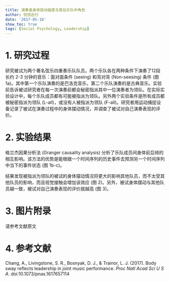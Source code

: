 ```yaml
---
title: 演奏者身体摇动幅度与其在乐队中角色
author: 侃侃迩行
date: '2017-05-10'
show_toc: true
tags: [Social Psychology, Leadership]
---
```


# 1. 研究过程

研究被试为两个著名弦乐四重奏乐队队员。两个乐队各在两种条件下演奏了12段长约 2-3 分钟的音乐：面对面条件 (seeing) 和背对背 (Non-seesing) 条件 (图1a)。其中第一个乐队演奏的是巴洛克音乐，第二个乐队演奏的是古典音乐。实验前告诉被试研究者在每一次演奏前都会秘密指派其中一位演奏者为领队。在实际实验设计中，每个乐队成员都有可能被指派为领队。另外两个实验条件是所有成员都被秘密指派为领队 (L-all)，或没有人被指派为领队 (F-all)。研究者用运动捕捉设备记录了被试在演奏过程中的身体摆动情况，并调查了被试对自己演奏表现的评价。

# 2. 实验结果

格兰杰因果分析法 (Granger causality analysis) 分析了乐队成员间身体前后倾的相互影响。该方法的优势是能根据一个时间序列的历史事件去预测另一个时间序列中当下的事件状态 (图 1b-c)。

结果发现被指派为领队的被试的身体摆动情况将更大的影响其他队员，而不太受其他队员的影响，而且视觉接触会增加该效应 (图 2)。另外，被试身体摆动与其他队员越一致，被试对自己演奏表现的评价就越高 (图 3)。

# 3. 图片附录

请参考文献原文

# 4. 参考文献

Chang, A., Livingstone, S. R., Bosnyak, D. J., & Trainor, L. J. (2017). Body sway reflects leadership in joint music performance. *Proc Natl Acad Sci U S A*. doi:10.1073/pnas.1617657114
